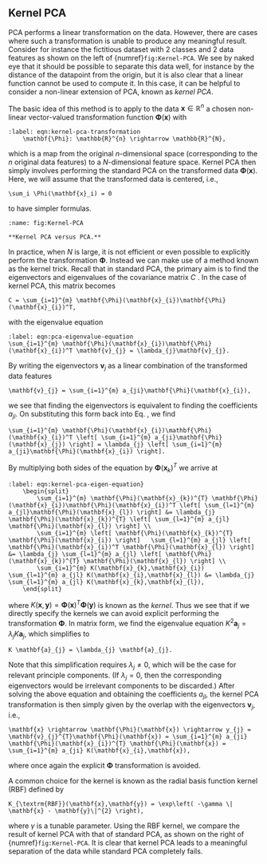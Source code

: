 ## Kernel PCA

PCA performs a linear transformation on the data. However, there are
cases where such a transformation is unable to produce any meaningful
result. Consider for instance the fictitious dataset with $2$ classes
and $2$ data features as shown on the left of {numref}`fig:Kernel-PCA`. We see by naked eye that it should be
possible to separate this data well, for instance by the distance of the
datapoint from the origin, but it is also clear that a linear function
cannot be used to compute it. In this case, it can be helpful to
consider a non-linear extension of PCA, known as *kernel PCA*.

The basic idea of this method is to apply to the data
$\mathbf{x} \in \mathbb{R}^{n}$ a chosen non-linear vector-valued
transformation function $\mathbf{\Phi}(\mathbf{x})$ with

```{math}
:label: eqn:kernel-pca-transformation
    \mathbf{\Phi}: \mathbb{R}^{n} \rightarrow \mathbb{R}^{N},
```

which is a map from the original $n$-dimensional space (corresponding to the $n$
original data features) to a $N$-dimensional feature space. Kernel PCA
then simply involves performing the standard PCA on the transformed data
$\mathbf{\Phi}(\mathbf{x})$. Here, we will assume that the transformed data is
centered, i.e., 

```{math}
\sum_i \Phi(\mathbf{x}_i) = 0
```

to have simpler formulas.

```{figure} ../_static/lecture_specific/structuring_data/circles_pca_kpca.png
:name: fig:Kernel-PCA

**Kernel PCA versus PCA.**
```
In practice, when $N$ is large, it is not efficient or even possible to
explicitly perform the transformation $\mathbf{\Phi}$. Instead we can make
use of a method known as the kernel trick. Recall that in standard PCA,
the primary aim is to find the eigenvectors and eigenvalues of the
covariance matrix $C$ . In the case of kernel PCA, this matrix becomes

```{math}
C = \sum_{i=1}^{m} \mathbf{\Phi}(\mathbf{x}_{i})\mathbf{\Phi}(\mathbf{x}_{i})^T,
```

with the eigenvalue equation

```{math}
:label: eqn:pca-eigenvalue-equation
\sum_{i=1}^{m} \mathbf{\Phi}(\mathbf{x}_{i})\mathbf{\Phi}(\mathbf{x}_{i})^T \mathbf{v}_{j} = \lambda_{j}\mathbf{v}_{j}.
```

By writing the eigenvectors $\mathbf{v}_{j}$ as a linear combination of the transformed data features

```{math}
\mathbf{v}_{j} = \sum_{i=1}^{m} a_{ji}\mathbf{\Phi}(\mathbf{x}_{i}),
```

we see that finding the eigenvectors is equivalent to finding the coefficients
$a_{ji}$. On substituting this form back into Eq. [](eqn:pca-eigenvalue-equation), we find

```{math}
\sum_{i=1}^{m} \mathbf{\Phi}(\mathbf{x}_{i})\mathbf{\Phi}(\mathbf{x}_{i})^T \left[ \sum_{i=1}^{m} a_{ji}\mathbf{\Phi}(\mathbf{x}_{j}) \right] = \lambda_{j} \left[ \sum_{i=1}^{m} a_{ji}\mathbf{\Phi}(\mathbf{x}_{i}) \right].
```

By multiplying both sides of the equation by $\mathbf{\Phi}(\mathbf{x}_{k})^{T}$
we arrive at 

```{math}
:label: eqn:kernel-pca-eigen-equation}
    \begin{split}
        \sum_{i=1}^{m} \mathbf{\Phi}(\mathbf{x}_{k})^{T} \mathbf{\Phi}(\mathbf{x}_{i})\mathbf{\Phi}(\mathbf{x}_{i})^T \left[ \sum_{l=1}^{m} a_{jl}\mathbf{\Phi}(\mathbf{x}_{l}) \right] &= \lambda_{j} \mathbf{\Phi}(\mathbf{x}_{k})^{T} \left[ \sum_{l=1}^{m} a_{jl} \mathbf{\Phi}(\mathbf{x}_{l}) \right] \\
        \sum_{i=1}^{m} \left[ \mathbf{\Phi}(\mathbf{x}_{k})^{T} \mathbf{\Phi}(\mathbf{x}_{i}) \right]   \sum_{l=1}^{m} a_{jl} \left[ \mathbf{\Phi}(\mathbf{x}_{i})^T \mathbf{\Phi}(\mathbf{x}_{l}) \right] &= \lambda_{j} \sum_{l=1}^{m} a_{jl} \left[ \mathbf{\Phi}(\mathbf{x}_{k})^{T} \mathbf{\Phi}(\mathbf{x}_{l}) \right] \\
        \sum_{i=1}^{m} K(\mathbf{x}_{k},\mathbf{x}_{i})   \sum_{l=1}^{m} a_{jl} K(\mathbf{x}_{i},\mathbf{x}_{l}) &= \lambda_{j} \sum_{l=1}^{m} a_{jl} K(\mathbf{x}_{k},\mathbf{x}_{l}), 
    \end{split}
```

where $K(\mathbf{x},\mathbf{y}) = \mathbf{\Phi}(\mathbf{x})^{T} \mathbf{\Phi}(\mathbf{y})$ is known as
the *kernel*. Thus we see that if we directly specify the kernels we can
avoid explicit performing the transformation $\mathbf{\Phi}$. In matrix
form, we find the eigenvalue equation
$K^{2}\mathbf{a}_{j} = \lambda_{j} K \mathbf{a}_{j}$, which simplifies to

```{math}
K \mathbf{a}_{j} = \lambda_{j} \mathbf{a}_{j}.
```

Note that this simplification requires $\lambda_j \neq 0$, which will be the case for relevant
principle components. (If $\lambda_{j} = 0$, then the corresponding
eigenvectors would be irrelevant components to be discarded.) After
solving the above equation and obtaining the coefficients $a_{jl}$, the
kernel PCA transformation is then simply given by the overlap with the
eigenvectors $\mathbf{v}_{j}$, i.e.,

```{math}
\mathbf{x} \rightarrow \mathbf{\Phi}(\mathbf{x}) \rightarrow y_{j} = \mathbf{v}_{j}^{T}\mathbf{\Phi}(\mathbf{x}) = \sum_{i=1}^{m} a_{ji} \mathbf{\Phi}(\mathbf{x}_{i})^{T} \mathbf{\Phi}(\mathbf{x}) = \sum_{i=1}^{m} a_{ji} K(\mathbf{x}_{i},\mathbf{x}),
```

where once again the explicit $\mathbf{\Phi}$ transformation is avoided.

A common choice for the kernel is known as the radial basis function
kernel (RBF) defined by

```{math}
K_{\textrm{RBF}}(\mathbf{x},\mathbf{y}) = \exp\left( -\gamma \| \mathbf{x} - \mathbf{y}\|^{2} \right),
```

where $\gamma$ is a tunable parameter. Using the RBF kernel, we compare
the result of kernel PCA with that of standard PCA, as shown on the
right of {numref}`fig:Kernel-PCA`. It is clear that kernel PCA leads to a
meaningful separation of the data while standard PCA completely fails.

